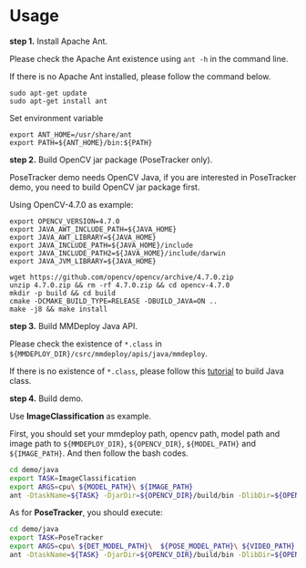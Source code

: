# Usage

**step 1.** Install Apache Ant.

Please check the Apache Ant existence using `ant -h` in the command line.

If there is no Apache Ant installed, please follow the command below.

```
sudo apt-get update
sudo apt-get install ant
```

Set environment variable

```
export ANT_HOME=/usr/share/ant
export PATH=${ANT_HOME}/bin:${PATH}
```

**step 2.** Build OpenCV jar package (PoseTracker only).

PoseTracker demo needs OpenCV Java, if you are interested in PoseTracker demo, you need to build OpenCV jar package first.

Using OpenCV-4.7.0 as example:

```
export OPENCV_VERSION=4.7.0
export JAVA_AWT_INCLUDE_PATH=${JAVA_HOME}
export JAVA_AWT_LIBRARY=${JAVA_HOME}
export JAVA_INCLUDE_PATH=${JAVA_HOME}/include
export JAVA_INCLUDE_PATH2=${JAVA_HOME}/include/darwin
export JAVA_JVM_LIBRARY=${JAVA_HOME}

wget https://github.com/opencv/opencv/archive/4.7.0.zip
unzip 4.7.0.zip && rm -rf 4.7.0.zip && cd opencv-4.7.0
mkdir -p build && cd build
cmake -DCMAKE_BUILD_TYPE=RELEASE -DBUILD_JAVA=ON ..
make -j8 && make install
```

**step 3.** Build MMDeploy Java API.

Please check the existence of `*.class` in `${MMDEPLOY_DIR}/csrc/mmdeploy/apis/java/mmdeploy`.

If there is no existence of `*.class`, please follow this [tutorial](../../csrc/mmdeploy/apis/java/README.md) to build Java class.

**step 4.** Build demo.

Use **ImageClassification** as example.

First, you should set your mmdeploy path, opencv path, model path and image path to `${MMDEPLOY_DIR}`, `${OPENCV_DIR}`, `${MODEL_PATH}` and `${IMAGE_PATH}`. And then follow the bash codes.

```bash
cd demo/java
export TASK=ImageClassification
export ARGS=cpu\ ${MODEL_PATH}\ ${IMAGE_PATH}
ant -DtaskName=${TASK} -DjarDir=${OPENCV_DIR}/build/bin -DlibDir=${OPENCV_DIR}/build/lib:${MMDEPLOY_DIR}/build/lib -Dcommand=${ARGS}
```

As for **PoseTracker**, you should execute:

```bash
cd demo/java
export TASK=PoseTracker
export ARGS=cpu\ ${DET_MODEL_PATH}\  ${POSE_MODEL_PATH}\ ${VIDEO_PATH}
ant -DtaskName=${TASK} -DjarDir=${OPENCV_DIR}/build/bin -DlibDir=${OPENCV_DIR}/build/lib:${MMDEPLOY_DIR}/build/lib -Dcommand="${ARGS}"
```
